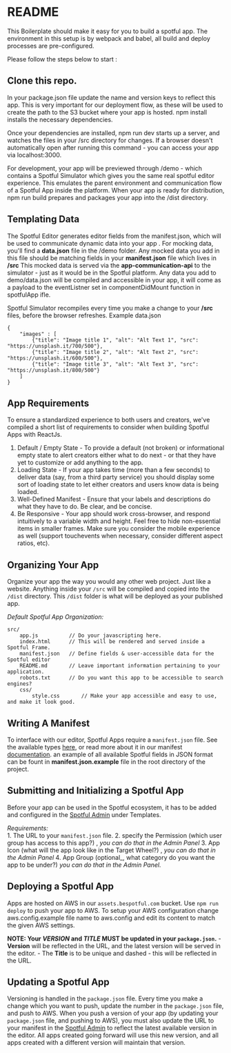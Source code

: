 ﻿

# README #

This Boilerplate should make it easy for you to build a spotful app. The environment in this setup is by webpack and babel, all build and deploy processes are pre-configured. 

Please follow the steps below to start : 

## Clone this repo.
In your package.json file update the name and version keys to reflect this app. This is very important for our deployment flow, as these will be used to create the path to the S3 bucket where your app is hosted.
npm install installs the necessary dependencies.

Once your dependencies are installed, npm run dev starts up a server, and watches the files in your /src directory for changes. If a browser doesn't automatically open after running this command - you can access your app via localhost:3000.

For development, your app will be previewed through /demo - which contains a Spotful Simulator which gives you the same real spotful editor experience. This emulates the parent environment and communication flow of a Spotful App inside the platform.
When your app is ready for distribution, npm run build prepares and packages your app into the /dist directory.




## Templating Data
The Spotful Editor generates editor fields from the manifest.json, which will be used to communicate dynamic data into your app . For mocking data, you'll find a **data.json** file in the /demo folder. Any mocked data you add in this file should be matching fields in your **manifest.json** file which lives in **/src**
This mocked data is served via the **app-communication-api** to the simulator - just as it would be in the Spotful platform.
Any data you add to demo/data.json will be compiled and accessible in your app, it will come as a payload to the eventListner set in  componentDidMount function in spotfulApp ifle. 

Spotful Simulator  recompiles every time you make a change to your **/src** files, before the browser refreshes.
Example data.json

    {
	    "images" : [
	        {"title": "Image title 1", "alt": "Alt Text 1", "src": "https://unsplash.it/700/500"},
	        {"title": "Image title 2", "alt": "Alt Text 2", "src": "https://unsplash.it/600/500"},
	        {"title": "Image title 3", "alt": "Alt Text 3", "src": "https://unsplash.it/800/500"}
	    ]
	}

## App Requirements

To ensure a standardized experience to both users and creators, we've compiled a short list of requirements to consider when building Spotful Apps with ReactJs.

1.  Default / Empty State - To provide a default (not broken) or informational empty state to alert creators either what to do next - or that they have yet to customize or add anything to the app.
2.  Loading State - If your app takes time (more than a few seconds) to deliver data (say, from a third party service) you should display some sort of loading state to let either creators and users know data is being loaded.
3.  Well-Defined Manifest - Ensure that your labels and descriptions do what they have to do. Be clear, and be concise. 
4.  Be Responsive - Your app should work cross-browser, and respond intuitively to a variable width and height. Feel free to hide non-essential items in smaller frames. Make sure you consider the mobile experience as well (support touchevents when necessary, consider different aspect ratios, etc).

## Organizing Your App

Organize your app the way you would any other web project. Just like a website. Anything inside your  `/src`  will be compiled and copied into the  `/dist`  directory. This  `/dist`  folder is what will be deployed as your published app.

_Default Spotful App Organization:_

    src/
	    app.js          // Do your javascripting here.
	    index.html      // This will be rendered and served inside a Spotful Frame. 
	    manifest.json   // Define fields & user-accessible data for the Spotful editor
	    README.md       // Leave important information pertaining to your application.
	    robots.txt      // Do you want this app to be accessible to search engines?
	    css/
		    style.css       // Make your app accessible and easy to use, and make it look good.



## Writing A Manifest

To interface with our editor, Spotful Apps require a  `manifest.json`  file. See the available types  [here](https://bitbucket.org/spotinteractive/app-starter/src/d8473ef37f4b8bdf444f888e9116ba21b362d572/path/to/manifest/documentation), or read more about it in our manifest  [documentation](
https://bitbucket.org/spotinteractive/spotful-spec-documents/src/d2e844b1332ce0db94a6a53be75b01b24af99c4b/manifest-v1/?at=master).
an example of all available Spotful fields in JSON format can be fount in **manifest.json.example** file in the root directory of the project. 

## Submitting and Initializing a Spotful App

Before your app can be used in the Spotful ecosystem, it has to be added and configured in the  [Spotful Admin](https://admin.bespotful.com/)  under Templates.

_Requirements:_  
1\. The URL to your  `manifest.json`  file. 
2. specify the Permission (which user group has access to this app?) , *you can do that in the Admin Panel*
3.  App Icon (what will the app look like in the Target Wheel?) , *you can do that in the Admin Panel*
4.  App Group (optional_, what category do you want the app to be under?) *you can do that in the Admin Panel.*

## Deploying a Spotful App

Apps are hosted on AWS in our  `assets.bespotful.com`  bucket. Use  `npm run deploy`  to push your app to AWS. To setup your AWS configuration change aws.config.example file name to aws.config and edit its content to match  the given AWS settings. 

**NOTE: Your  _VERSION_  and  _TITLE_  MUST be updated in your  `package.json`.**  -  **Version**  will be reflected in the URL, and the latest version will be served in the editor. - The  **Title**  is to be unique and dashed - this will be reflected in the URL.



## Updating a Spotful App

Versioning is handled in the  `package.json`  file. Every time you make a change which you want to push, update the number in the  `package.json`  file, and push to AWS. When you push a version of your app (by updating your  `package.json`  file, and pushing to AWS), you must also update the URL to your manifest in the  [Spotful Admin](https://admin.bespotful.com/)  to reflect the latest available version in the editor. All apps created going forward will use this new version, and all apps created with a different version will maintain that version.

